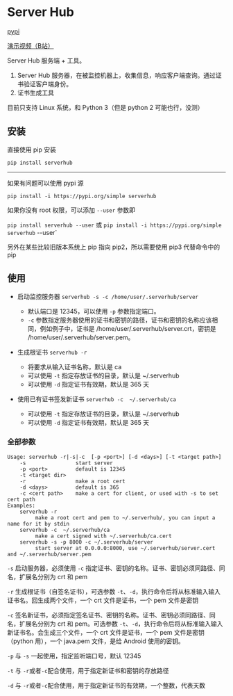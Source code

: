 # Server Hub

[pypi](https://pypi.org/project/serverhub/0.0.1/)        

[演示视频（B站）](https://www.bilibili.com/video/BV1WJ41187JQ)

Server Hub 服务端 + 工具。

1. Server Hub 服务器，在被监控机器上，收集信息，响应客户端查询。通过证书验证客户端身份。
2. 证书生成工具

目前只支持 Linux 系统，和 Python 3（但是 python 2 可能也行，没测）

## 安装

直接使用 pip 安装

`pip install serverhub`

---
如果有问题可以使用 pypi 源

`pip install -i https://pypi.org/simple serverhub`

如果你没有 root 权限，可以添加 `--user` 参数即

`pip install serverhub --user` 或
`pip install -i https://pypi.org/simple serverhub` --user`

另外在某些比较旧版本系统上 pip 指向 pip2，所以需要使用 pip3 代替命令中的 pip

## 使用

- 启动监控服务器 `serverhub -s -c /home/user/.serverhub/server` 
  - 默认端口是 12345，可以使用 `-p` 参数指定端口。 
  - `-c` 参数指定服务器使用的证书和密钥的路径，证书和密钥的名称应该相同，例如例子中，证书是 /home/user/.serverhub/server.crt，密钥是 /home/user/.serverhub/server.pem。

- 生成根证书 `serverhub -r`
  - 将要求从输入证书名称，默认是 ca
  - 可以使用 `-t` 指定存放证书的目录，默认是 ~/.serverhub
  - 可以使用 `-d` 指定证书有效期，默认是 365 天
- 使用已有证书签发新证书 `serverhub -c  ~/.serverhub/ca`
  - 可以使用 `-t` 指定存放证书的目录，默认是 ~/.serverhub
  - 可以使用 `-d` 指定证书有效期，默认是 365 天



### 全部参数

```
Usage: serverhub -r|-s|-c  [-p <port>] [-d <days>] [-t <target path>]
    -s                start server
    -p <port>         default is 12345
    -t <target dir>   
    -r                make a root cert
    -d <days>         default is 365
    -c <cert path>    make a cert for client, or used with -s to set cert path
Examples:
    serverhub -r
         make a root cert and pem to ~/.serverhub/, you can input a name for it by stdin
    serverhub -c  ~/.serverhub/ca
         make a cert signed with ~/.serverhub/ca.cert
    serverhub -s -p 8000 -c ~/.serverhub/server
         start server at 0.0.0.0:8000, use ~/.serverhub/server.cert and ~/.serverhub/server.pem
```

`-s` 启动服务器，必须使用 `-c` 指定证书、密钥的名称。证书、密钥必须同路径、同名，扩展名分别为 crt 和 pem

`-r` 生成根证书（自签名证书），可选参数 `-t`、`-d`，执行命令后将从标准输入输入证书名。回生成两个文件，一个 crt 文件是证书，一个 pem 文件是密钥

`-c` 签名新证书，必须指定签名证书、密钥的名称。证书、密钥必须同路径、同名，扩展名分别为 crt 和 pem。可选参数 `-t`、`-d`，执行命令后将从标准输入输入新证书名。会生成三个文件，一个 crt 文件是证书，一个 pem 文件是密钥（python 用），一个 java.pem 文件，是给 Android 使用的密钥。

`-p` 与 `-s` 一起使用，指定监听端口号，默认 12345

`-t` 与 `-r`或者`-c`配合使用，用于指定新证书和密钥的存放路径

`-d` 与 `-r`或者`-c`配合使用，用于指定新证书的有效期，一个整数，代表天数